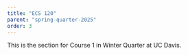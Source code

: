 ```yaml
---
title: "ECS 120"
parent: "spring-quarter-2025"
order: 3
---
```


This is the section for Course 1 in Winter Quarter at UC Davis.
